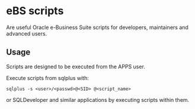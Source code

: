 eBS scripts
===========

Are useful Oracle e-Business Suite scripts for developers, maintainers and advanced users.

## Usage

Scripts are designed to be executed from the APPS user.

Execute scripts from sqlplus with:

    sqlplus -s <user>/<passwd>@<SID> @<script_name>

or SQLDeveloper and similar applications by executing scripts within them.


